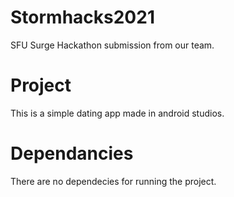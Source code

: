# Stormhacks2021

SFU Surge Hackathon submission from our team.

# Project

This is a simple dating app made in android studios.

# Dependancies

There are no dependecies for running the project.
